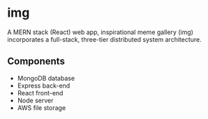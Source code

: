 # img
A MERN stack (React) web app, inspirational meme gallery (img) incorporates a full-stack, three-tier distributed system architecture.

## Components
- MongoDB database
- Express back-end
- React front-end
- Node server
- AWS file storage
